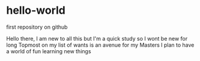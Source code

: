 # hello-world
first repository on github

Hello there, I am new to all this but I'm a quick study so I wont be new for long
Topmost on my list of wants is an avenue for my Masters
I plan to have a world of fun learning new things
